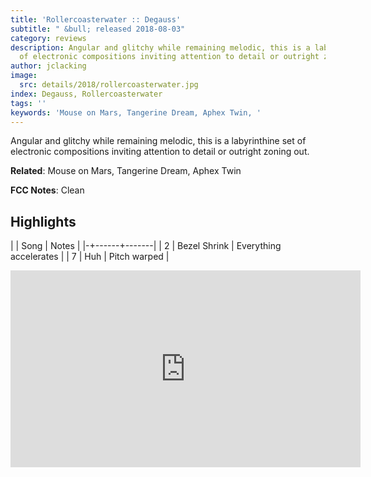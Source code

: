 ```yaml
---
title: 'Rollercoasterwater :: Degauss'
subtitle: " &bull; released 2018-08-03"
category: reviews
description: Angular and glitchy while remaining melodic, this is a labyrinthine set
  of electronic compositions inviting attention to detail or outright zoning out.
author: jclacking
image:
  src: details/2018/rollercoasterwater.jpg
index: Degauss, Rollercoasterwater
tags: ''
keywords: 'Mouse on Mars, Tangerine Dream, Aphex Twin, '
---
```

Angular and glitchy while remaining melodic, this is a labyrinthine set of electronic compositions inviting attention to detail or outright zoning out.<!--more-->

**Related**: Mouse on Mars, Tangerine Dream, Aphex Twin

**FCC Notes**: Clean

## Highlights

| | Song | Notes |
|-+------+-------|
| 2 | Bezel Shrink | Everything accelerates |
| 7 | Huh | Pitch warped |

<div class="tlo-detail-video"><iframe width="560" height="315" src="https://www.youtube.com/embed/GJJq5kruuic" frameborder="0" allow="autoplay; encrypted-media" allowfullscreen></iframe></div>

